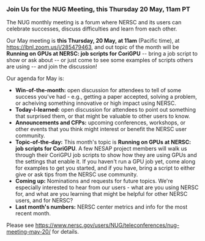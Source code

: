 ### Join Us for the NUG Meeting, this Thursday 20 May, 11am PT

The NUG monthly meeting is a forum where NERSC and its users can
celebrate successes, discuss difficulties and learn from each other. 

Our May meeting is **this Thursday, 20 May, at 11am** (Pacific time),
at <https://lbnl.zoom.us/j/285479463>, and out topic of the month 
will be **Running on GPUs at NERSC: job scripts for CoriGPU** -- 
bring a job script to show or ask about -- or just come to see some 
examples of scripts others are using -- and join the discussion!

Our agenda for May is:

- **Win-of-the-month:** open discussion for attendees to tell of some 
  success you've had - e.g., getting a paper accepted, solving a problem, 
  or acheiving something innovative or high impact using NERSC.
- **Today-I-learned:** open discussion for attendees to point out something 
  that surprised them, or that might be valuable to other users to know.
- **Announcements and CFPs:** upcoming conferences, workshops, or other events
  that you think might interest or benefit the NERSC user community.
- **Topic-of-the-day:** This month's topic is **Running on GPUs at NERSC: 
  job scripts for CoriGPU**. A few NESAP project members will walk us 
  through their CoriGPU job scripts to show how they are using GPUs and 
  the settings that enable it. If you haven't run a GPU job yet, come 
  along for examples to get you started, and if you have, bring a script 
  to either give or ask tips from the NERSC use community.
- **Coming up:** Nominations and requests for future topics. We're
  especially interested to hear from our users - what are you using
  NERSC for, and what are you learning that might be helpful for other
  NERSC users, and for NERSC?
- **Last month's numbers:** NERSC center metrics and info for the most recent 
  month.

Please see <https://www.nersc.gov/users/NUG/teleconferences/nug-meeting-may-20/>
for details.
